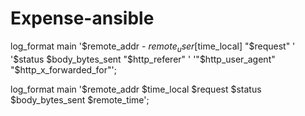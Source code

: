 # Expense-ansible

  log_format  main  '$remote_addr - $remote_user [$time_local] "$request" '
                      '$status $body_bytes_sent "$http_referer" '
                      '"$http_user_agent" "$http_x_forwarded_for"';


log_format  main  '$remote_addr $time_local $request $status $body_bytes_sent $remote_time';
